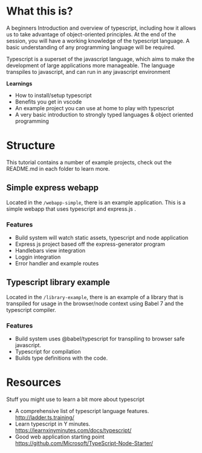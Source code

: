 
# What this is?

A beginners Introduction and overview of typescript, including how it allows us to take advantage of object-oriented principles. At the end of the session, you will have a working knowledge of the typescript language.  A basic understanding of any programming language will be required.

Typescript is a superset of the javascript language, which aims to make the development of large applications more manageable. The language transpiles to javascript, and can run in any javascript environment

**Learnings**
 - How to install/setup typescript
 - Benefits you get in vscode
 - An example project you can use at home to play with typescript
 - A very basic introduction to strongly typed languages & object oriented programming

# Structure 

This tutorial contains a number of example projects, check out the README.md in each folder to learn more.

## Simple express webapp

Located in the `/webapp-simple`, there is an example application. This is a simple webapp that uses typescript and express.js .

### Features

- Build system will watch static assets, typescript and node application
- Express js project based off the express-generator program
- Handlebars view integration
- Loggin integration
- Error handler and example routes


## Typescript library example

Located in the `/library-example`, there is an example of a library that is transpiled for usage in the browser/node context using Babel 7 and the typescript compiler.

### Features

- Build system uses @babel/typescript for transpiling to browser safe javascript.
- Typescript for compilation
- Builds type definitions with the code.

# Resources

Stuff you might use to learn a bit more about typescript

- A comprehensive list of typescript language features. http://ladder.ts.training/
- Learn typescript in Y minutes. https://learnxinyminutes.com/docs/typescript/ 
- Good web application starting point https://github.com/Microsoft/TypeScript-Node-Starter/

